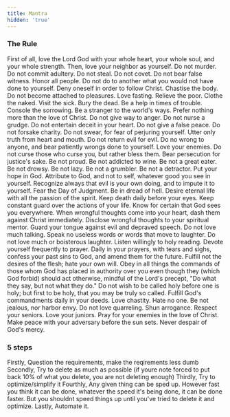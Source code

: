 ```yaml
---
title: Mantra
hidden: 'true'
---
```



### The Rule

First of all, love the Lord God with your whole heart, your whole soul, and your whole strength.
Then, love your neighbor as yourself.
Do not murder.
Do not commit adultery.
Do not steal.
Do not covet.
Do not bear false witness.
Honor all people.
Do not do to another what you would not have done to yourself.
Deny oneself in order to follow Christ.
Chastise the body.
Do not become attached to pleasures.
Love fasting.
Relieve the poor.
Clothe the naked.
Visit the sick.
Bury the dead.
Be a help in times of trouble.
Console the sorrowing.
Be a stranger to the world's ways.
Prefer nothing more than the love of Christ.
Do not give way to anger.
Do not nurse a grudge.
Do not entertain deceit in your heart.
Do not give a false peace.
Do not forsake charity.
Do not swear, for fear of perjuring yourself.
Utter only truth from heart and mouth.
Do not return evil for evil.
Do no wrong to anyone, and bear patiently wrongs done to yourself.
Love your enemies.
Do not curse those who curse you, but rather bless them.
Bear persecution for justice's sake.
Be not proud.
Be not addicted to wine.
Be not a great eater.
Be not drowsy.
Be not lazy.
Be not a grumbler.
Be not a detractor.
Put your hope in God.
Attribute to God, and not to self, whatever good you see in yourself.
Recognize always that evil is your own doing, and to impute it to yourself.
Fear the Day of Judgment.
Be in dread of hell.
Desire eternal life with all the passion of the spirit.
Keep death daily before your eyes.
Keep constant guard over the actions of your life.
Know for certain that God sees you everywhere.
When wrongful thoughts come into your heart, dash them against Christ immediately.
Disclose wrongful thoughts to your spiritual mentor.
Guard your tongue against evil and depraved speech.
Do not love much talking.
Speak no useless words or words that move to laughter.
Do not love much or boisterous laughter.
Listen willingly to holy reading.
Devote yourself frequently to prayer.
Daily in your prayers, with tears and sighs, confess your past sins to God, and amend them for the future.
Fulfill not the desires of the flesh; hate your own will.
Obey in all things the commands of those whom God has placed in authority over you even though they (which God forbid) should act otherwise, mindful of the Lord's precept, "Do what they say, but not what they do."
Do not wish to be called holy before one is holy; but first to be holy, that you may be truly so called.
Fulfill God's commandments daily in your deeds.
Love chastity.
Hate no one.
Be not jealous, nor harbor envy.
Do not love quarreling.
Shun arrogance.
Respect your seniors.
Love your juniors.
Pray for your enemies in the love of Christ.
Make peace with your adversary before the sun sets.
Never despair of God's mercy. 

### 5 steps
Firstly, Question the requirements, make the reqirements less dumb
Secondly, Try to delete as much as possible (if youre note forced to put back 10% of what you delete, you are not deleting enough)
Thirdly, Try to optimize/simplify it
Fourthly, Any given thing can be sped up. However fast you think it can be done, whatever the speed it's being done, it can be done faster. But you shouldnt speed things up until you've tried to delete it and optimize.
Lastly, Automate it. 